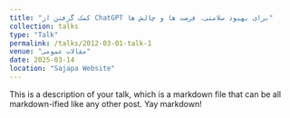```yaml
---
title: "کمک گرفتن از ChatGPT برای بهبود سلامتی، فرصت ها و چالش ها"
collection: talks
type: "Talk"
permalink: /talks/2012-03-01-talk-1
venue: "مقالات عمومی"
date: 2025-03-14
location: "Sajapa Website"
---
```


This is a description of your talk, which is a markdown file that can be all markdown-ified like any other post. Yay markdown!
